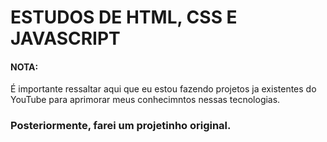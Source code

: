 # ESTUDOS DE HTML, CSS E JAVASCRIPT 

#### NOTA:
É importante ressaltar aqui que eu estou fazendo projetos ja existentes do YouTube para aprimorar meus conhecimntos
nessas tecnologias. 
### Posteriormente, farei um projetinho original. 
